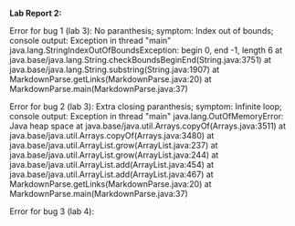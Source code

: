 **Lab Report 2:**

Error for bug 1 (lab 3): No paranthesis; symptom: Index out of bounds; console output: 
        Exception in thread "main" java.lang.StringIndexOutOfBoundsException: begin 0, end -1, length 6
        at java.base/java.lang.String.checkBoundsBeginEnd(String.java:3751)
        at java.base/java.lang.String.substring(String.java:1907)
        at MarkdownParse.getLinks(MarkdownParse.java:20)
        at MarkdownParse.main(MarkdownParse.java:37)
        
Error for bug 2 (lab 3): Extra closing paranthesis; symptom: Infinite loop; console output:
Exception in thread "main" java.lang.OutOfMemoryError: Java heap space
        at java.base/java.util.Arrays.copyOf(Arrays.java:3511)
        at java.base/java.util.Arrays.copyOf(Arrays.java:3480)
        at java.base/java.util.ArrayList.grow(ArrayList.java:237)
        at java.base/java.util.ArrayList.grow(ArrayList.java:244)
        at java.base/java.util.ArrayList.add(ArrayList.java:454)
        at java.base/java.util.ArrayList.add(ArrayList.java:467)
        at MarkdownParse.getLinks(MarkdownParse.java:20)
        at MarkdownParse.main(MarkdownParse.java:37)
        
Error for bug 3 (lab 4): 
